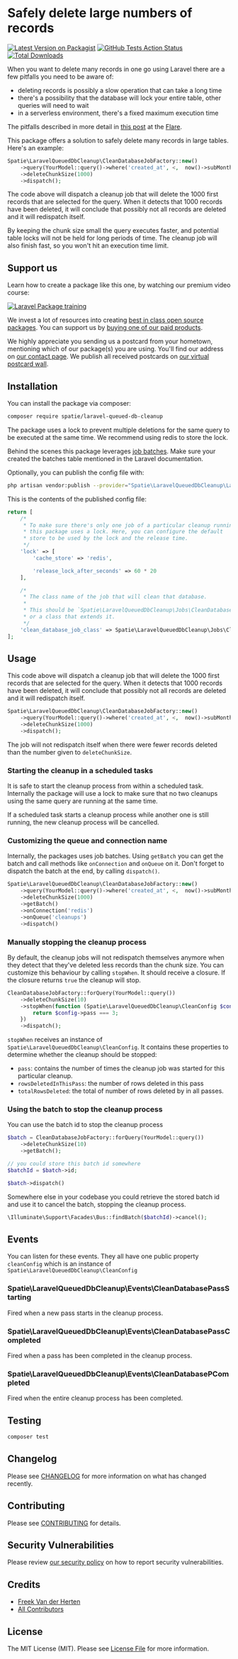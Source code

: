 # Safely delete large numbers of records

[![Latest Version on Packagist](https://img.shields.io/packagist/v/spatie/laravel-queued-db-cleanup.svg?style=flat-square)](https://packagist.org/packages/spatie/laravel-queued-db-cleanup)
[![GitHub Tests Action Status](https://img.shields.io/github/workflow/status/spatie/laravel-queued-db-cleanup/run-tests?label=tests)](https://github.com/spatie/laravel-queued-db-cleanup/actions?query=workflow%3Arun-tests+branch%3Amaster)
[![Total Downloads](https://img.shields.io/packagist/dt/spatie/laravel-queued-db-cleanup.svg?style=flat-square)](https://packagist.org/packages/spatie/laravel-queued-db-cleanup)

When you want to delete many records in one go using Laravel there are a few pitfalls you need to be aware of:

- deleting records is possibly a slow operation that can take a long time
- there's a possibility that the database will lock your entire table, other queries will need to wait
- in a serverless environment, there's a fixed maximum execution time

The pitfalls described in more detail in [this post](https://flareapp.io/blog/7-how-to-safely-delete-records-in-massive-tables-on-aws-using-laravel) at the [Flare](https://flareapp.io/).

This package offers a solution to safely delete many records in large tables. Here's an example:

```php
Spatie\LaravelQueuedDbCleanup\CleanDatabaseJobFactory::new()
    ->query(YourModel::query()->where('created_at', <,  now()->subMonth())
    ->deleteChunkSize(1000)
    ->dispatch();
```

The code above will dispatch a cleanup job that will delete the 1000 first records that are selected for the query. When it detects that 1000 records have been deleted, it will conclude that possibly not all records are deleted and it will redispatch itself.

By keeping the chunk size small the query executes faster, and potential table locks will not be held for long periods of time. The cleanup job will also finish fast, so you won't hit an execution time limit.

## Support us

Learn how to create a package like this one, by watching our premium video course:

[![Laravel Package training](https://spatie.be/github/package-training.jpg)](https://laravelpackage.training)

We invest a lot of resources into creating [best in class open source packages](https://spatie.be/open-source). You can support us by [buying one of our paid products](https://spatie.be/open-source/support-us).

We highly appreciate you sending us a postcard from your hometown, mentioning which of our package(s) you are using. You'll find our address on [our contact page](https://spatie.be/about-us). We publish all received postcards on [our virtual postcard wall](https://spatie.be/open-source/postcards).

## Installation

You can install the package via composer:

```bash
composer require spatie/laravel-queued-db-cleanup
```

The package uses a lock to prevent multiple deletions for the same query to be executed at the same time. We recommend using redis to store the lock.

Behind the scenes this package leverages [job batches](https://laravel.com/docs/master/queues#job-batching). Make sure your created the batches table mentioned in the Laravel documentation.

Optionally, you can publish the config file with:
```bash
php artisan vendor:publish --provider="Spatie\LaravelQueuedDbCleanup\LaravelQueuedDbCleanupServiceProvider" --tag="config"
```

This is the contents of the published config file:

```php
return [
    /*
     * To make sure there's only one job of a particular cleanup running,
     * this package uses a lock. Here, you can configure the default
     * store to be used by the lock and the release time.
     */
    'lock' => [
        'cache_store' => 'redis',

        'release_lock_after_seconds' => 60 * 20
    ],

    /*
     * The class name of the job that will clean that database.
     *
     * This should be `Spatie\LaravelQueuedDbCleanup\Jobs\CleanDatabaseJob`
     * or a class that extends it.
     */
    'clean_database_job_class' => Spatie\LaravelQueuedDbCleanup\Jobs\CleanDatabaseJob::class,
];
```

## Usage

This code above will dispatch a cleanup job that will delete the 1000 first records that are selected for the query. When it detects that 1000 records have been deleted, it will conclude that possibly not all records are deleted and it will redispatch itself.

```php
Spatie\LaravelQueuedDbCleanup\CleanDatabaseJobFactory::new()
    ->query(YourModel::query()->where('created_at', <,  now()->subMonth())
    ->deleteChunkSize(1000)
    ->dispatch();
```

The job will not redispatch itself when there were fewer records deleted than the number given to `deleteChunkSize`.

### Starting the cleanup in a scheduled tasks

It is safe to start the cleanup process from within a scheduled task. Internally the package will use a lock to make sure that no two cleanups using the same query are running at the same time.

If a scheduled task starts a cleanup process while another one is still running, the new cleanup process will be cancelled.

### Customizing the queue and connection name

Internally, the packages uses job batches. Using `getBatch` you can get the batch and call methods like `onConnection` and `onQueue` on it. Don't forget to dispatch the batch at the end, by calling `dispatch()`.

```php
Spatie\LaravelQueuedDbCleanup\CleanDatabaseJobFactory::new()
    ->query(YourModel::query()->where('created_at', <,  now()->subMonth())
    ->deleteChunkSize(1000)
    ->getBatch()
    ->onConnection('redis')
    ->onQueue('cleanups')
    ->dispatch()
```

### Manually stopping the cleanup process

By default, the cleanup jobs will not redispatch themselves anymore when they detect that they've deleted less records than the chunk size. You can customize this behaviour by calling `stopWhen`. It should receive a closure. If the closure returns `true` the cleanup will stop.

```php
CleanDatabaseJobFactory::forQuery(YourModel::query())
    ->deleteChunkSize(10)
    ->stopWhen(function (Spatie\LaravelQueuedDbCleanup\CleanConfig $config) {
        return $config->pass === 3;
    })
    ->dispatch();
```

`stopWhen` receives an instance of `Spatie\LaravelQueuedDbCleanup\CleanConfig`. It contains these properties to determine whether the cleanup should be stopped:

- `pass`: contains the number of times the cleanup job was started for this particular cleanup.
- `rowsDeletedInThisPass`: the number of rows deleted in this pass
- `totalRowsDeleted`: the total of number of rows deleted by in all passes.

### Using the batch to stop the cleanup process

You can use the batch id to stop the cleanup process

```php
$batch = CleanDatabaseJobFactory::forQuery(YourModel::query())
    ->deleteChunkSize(10)
    ->getBatch();

// you could store this batch id somewhere
$batchId = $batch->id;

$batch->dispatch()
```

Somewhere else in your codebase you could retrieve the stored batch id and use it to cancel the batch, stopping the cleanup process.

```php
\Illuminate\Support\Facades\Bus::findBatch($batchId)->cancel();
```

## Events

You can listen for these events. They all have one public property `cleanConfig` which is an instance of `Spatie\LaravelQueuedDbCleanup\CleanConfig`

### Spatie\LaravelQueuedDbCleanup\Events\CleanDatabasePassStarting

Fired when a new pass starts in the cleanup process. 

### Spatie\LaravelQueuedDbCleanup\Events\CleanDatabasePassCompleted

Fired when a pass has been completed in the cleanup process. 

### Spatie\LaravelQueuedDbCleanup\Events\CleanDatabasePCompleted

Fired when the entire cleanup process has been completed. 


## Testing

``` bash
composer test
```

## Changelog

Please see [CHANGELOG](CHANGELOG.md) for more information on what has changed recently.

## Contributing

Please see [CONTRIBUTING](.github/CONTRIBUTING.md) for details.

## Security Vulnerabilities

Please review [our security policy](../../security/policy) on how to report security vulnerabilities.

## Credits

- [Freek Van der Herten](https://github.com/freekmurze)
- [All Contributors](../../contributors)

## License

The MIT License (MIT). Please see [License File](LICENSE.md) for more information.
